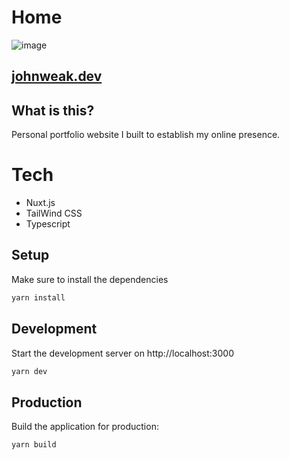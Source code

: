 # Home

![image](https://user-images.githubusercontent.com/18065510/184412454-3216ffe1-3c8c-4231-b9d7-8af9573f77f5.png)

## [johnweak.dev](https://johnweak.dev/)

## What is this?
Personal portfolio website I built to establish my online presence.

# Tech
- Nuxt.js
- TailWind CSS
- Typescript


## Setup

Make sure to install the dependencies

```bash
yarn install
```

## Development

Start the development server on http://localhost:3000

```bash
yarn dev
```

## Production

Build the application for production:

```bash
yarn build
```
